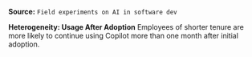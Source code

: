 **Source:** `Field experiments on AI in software dev`

**Heterogeneity: Usage After Adoption**
Employees of shorter tenure are more likely to continue using Copilot more than one month after initial adoption.
